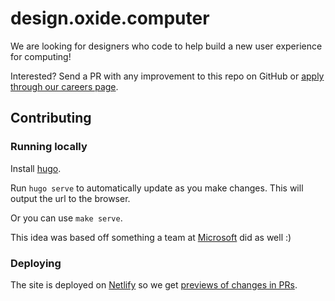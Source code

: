 # design.oxide.computer

We are looking for designers who code to help build a new user experience for computing!

Interested? Send a PR with any improvement to this repo on GitHub or [apply through our careers page](https://oxide.computer/careers/product-engineers/).

## Contributing

### Running locally

Install [hugo](https://gohugo.io/).

Run `hugo serve` to automatically update as you make changes. This will output
the url to the browser.

Or you can use `make serve`.

This idea was based off something a team at [Microsoft](https://microsoft.github.io/join-dev-design/) did as well :)

### Deploying

The site is deployed on [Netlify](https://www.netlify.com/) so we get 
[previews of changes in PRs](https://www.netlify.com/blog/2016/07/20/introducing-deploy-previews-in-netlify/).
